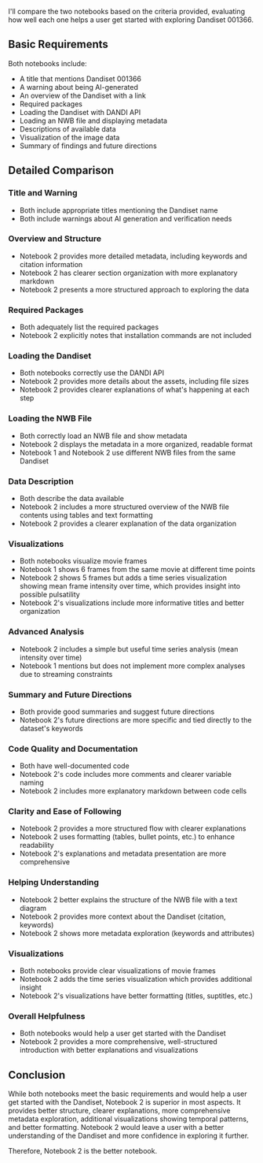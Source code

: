 I'll compare the two notebooks based on the criteria provided, evaluating how well each one helps a user get started with exploring Dandiset 001366.

## Basic Requirements
Both notebooks include:
- A title that mentions Dandiset 001366
- A warning about being AI-generated 
- An overview of the Dandiset with a link
- Required packages
- Loading the Dandiset with DANDI API
- Loading an NWB file and displaying metadata
- Descriptions of available data
- Visualization of the image data
- Summary of findings and future directions

## Detailed Comparison

### Title and Warning
- Both include appropriate titles mentioning the Dandiset name
- Both include warnings about AI generation and verification needs

### Overview and Structure
- Notebook 2 provides more detailed metadata, including keywords and citation information
- Notebook 2 has clearer section organization with more explanatory markdown
- Notebook 2 presents a more structured approach to exploring the data

### Required Packages
- Both adequately list the required packages
- Notebook 2 explicitly notes that installation commands are not included

### Loading the Dandiset
- Both notebooks correctly use the DANDI API
- Notebook 2 provides more details about the assets, including file sizes
- Notebook 2 provides clearer explanations of what's happening at each step

### Loading the NWB File
- Both correctly load an NWB file and show metadata
- Notebook 2 displays the metadata in a more organized, readable format
- Notebook 1 and Notebook 2 use different NWB files from the same Dandiset

### Data Description 
- Both describe the data available
- Notebook 2 includes a more structured overview of the NWB file contents using tables and text formatting
- Notebook 2 provides a clearer explanation of the data organization

### Visualizations
- Both notebooks visualize movie frames
- Notebook 1 shows 6 frames from the same movie at different time points
- Notebook 2 shows 5 frames but adds a time series visualization showing mean frame intensity over time, which provides insight into possible pulsatility
- Notebook 2's visualizations include more informative titles and better organization

### Advanced Analysis
- Notebook 2 includes a simple but useful time series analysis (mean intensity over time)
- Notebook 1 mentions but does not implement more complex analyses due to streaming constraints

### Summary and Future Directions
- Both provide good summaries and suggest future directions
- Notebook 2's future directions are more specific and tied directly to the dataset's keywords

### Code Quality and Documentation
- Both have well-documented code
- Notebook 2's code includes more comments and clearer variable naming
- Notebook 2 includes more explanatory markdown between code cells

### Clarity and Ease of Following
- Notebook 2 provides a more structured flow with clearer explanations
- Notebook 2 uses formatting (tables, bullet points, etc.) to enhance readability
- Notebook 2's explanations and metadata presentation are more comprehensive

### Helping Understanding
- Notebook 2 better explains the structure of the NWB file with a text diagram
- Notebook 2 provides more context about the Dandiset (citation, keywords)
- Notebook 2 shows more metadata exploration (keywords and attributes)

### Visualizations
- Both notebooks provide clear visualizations of movie frames
- Notebook 2 adds the time series visualization which provides additional insight
- Notebook 2's visualizations have better formatting (titles, suptitles, etc.)

### Overall Helpfulness
- Both notebooks would help a user get started with the Dandiset
- Notebook 2 provides a more comprehensive, well-structured introduction with better explanations and visualizations

## Conclusion
While both notebooks meet the basic requirements and would help a user get started with the Dandiset, Notebook 2 is superior in most aspects. It provides better structure, clearer explanations, more comprehensive metadata exploration, additional visualizations showing temporal patterns, and better formatting. Notebook 2 would leave a user with a better understanding of the Dandiset and more confidence in exploring it further.

Therefore, Notebook 2 is the better notebook.